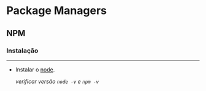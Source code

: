 # Package Managers

## NPM

### Instalação
----------

* Instalar o [node](https://nodejs.org/en/).
  
  *verificar versão `node -v` e `npm -v`*

